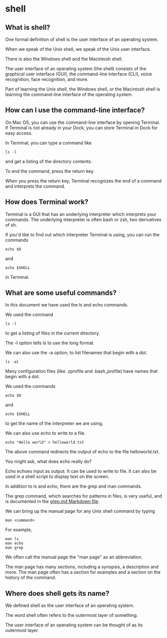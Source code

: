 # shell

## What is shell?

One formal definition of shell is the user interface of an operating system.

When we speak of the Unix shell, we speak of the Unix user interface.

There is also the Windows shell and the Macintosh shell. 

The user interface of an operating system (the shell) consists of the graphical user interface (GUI), the command-line interface (CLI), voice recognition, face recognition, and more.

Part of learning the Unix shell, the Windows shell, or the Macintosh shell is learning the command-line interface of the operating system.

## How can I use the command-line interface?

On Mac OS, you can use the command-line interface by opening Terminal. If Terminal is not already in your Dock, you can store Terminal in Dock for easy access.

In Terminal, you can type a command like

    ls -l

and get a listing of the directory contents.

To end the command, press the return key. 

When you press the return key, Terminal recognizes the end of a command and interprets the command.

## How does Terminal work?

Terminal is a GUI that has an underlying interpreter which interprets your commands. The underlying interpreter is often bash or zsh, two derivatives of sh.

If you'd like to find out which interpreter Terminal is using, you can run the commands

    echo $0

and

    echo $SHELL

in Terminal.

## What are some useful commands?

In this document we have used the ls and echo commands. 

We used the command

    ls -l

to get a listing of files in the current directory.

The -l option tells ls to use the long format.

We can also use the -a option, to list filenames that begin with a dot.

    ls -al

Many configuration files (like .zprofile and .bash_profile) have names that begin with a dot.

We used the commands

    echo $0

and

    echo $SHELL

to get the name of the interpreter we are using.

We can also use echo to write to a file.

    echo "Hello world" > helloworld.txt

The above command redirects the output of echo to the file helloworld.txt.

You might ask, what does echo really do?

Echo echoes input as output. It can be used to write to file. It can also be used in a shell script to display text on the screen.

In addition to ls and echo, there are the grep and man commands.

The grep command, which searches for patterns in files, is very useful, and is documented in the [grep.md Markdown file](https://github.com/ataylor89/unix_wisdom/blob/main/grep.md).

We can bring up the manual page for any Unix shell command by typing

    man <command>

For example,

    man ls
    man echo
    man grep

We often call the manual page the "man page" as an abbreviation.

The man page has many sections, including a synopsis, a description and more. The man page often has a section for examples and a section on the history of the command.

## Where does shell gets its name?

We defined shell as the user interface of an operating system.

The word shell often refers to the outermost layer of something. 

The user interface of an operating system can be thought of as its outermost layer.